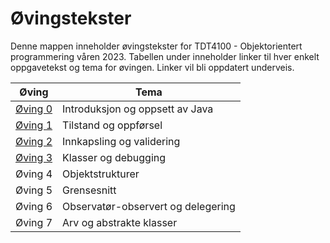 # Øvingstekster

Denne mappen inneholder øvingstekster for TDT4100 - Objektorientert programmering våren 2023. Tabellen under inneholder linker til hver enkelt oppgavetekst og tema for øvingen. Linker vil bli oppdatert underveis.

| Øving                         | Tema                               |
| ----------------------------- | ---------------------------------- |
| [Øving 0](./oving0/README.md) | Introduksjon og oppsett av Java    |
| [Øving 1](./oving1/README.md) | Tilstand og oppførsel              |
| [Øving 2](./oving2/README.md) | Innkapsling og validering          |
| [Øving 3](./oving3/README.md) | Klasser og debugging               |
| Øving 4                       | Objektstrukturer                   |
| Øving 5                       | Grensesnitt                        |
| Øving 6                       | Observatør-observert og delegering |
| Øving 7                       | Arv og abstrakte klasser           |
